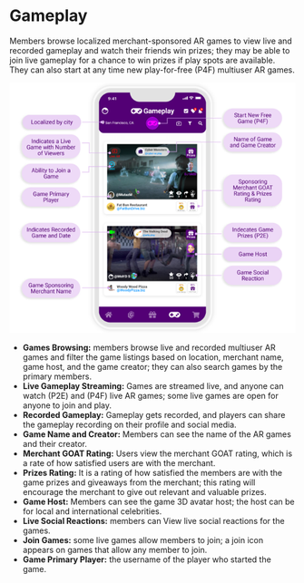 # Gameplay

Members browse localized merchant-sponsored AR games to view live and recorded gameplay and watch their friends win prizes; they may be able to join live gameplay for a chance to win prizes if play spots are available. They can also start at any time new play-for-free (P4F) multiuser AR games.

![](<../../.gitbook/assets/image (28).png>)

* **Games Browsing:** members browse live and recorded multiuser AR games and filter the game listings based on location, merchant name, game host, and the game creator; they can also search games by the primary members.
* **Live Gameplay Streaming:** Games are streamed live, and anyone can watch (P2E) and (P4F) live AR games; some live games are open for anyone to join and play.
* **Recorded Gameplay:** Gameplay gets recorded, and players can share the gameplay recording on their profile and social media.
* **Game Name and Creator:** Members can see the name of the AR games and their creator.
* **Merchant GOAT Rating:** Users view the merchant GOAT rating, which is a rate of how satisfied users are with the merchant.
* **Prizes Rating:** It is a rating of how satisfied the members are with the game prizes and giveaways from the merchant; this rating will encourage the merchant to give out relevant and valuable prizes.
* **Game Host:** Members can see the game 3D avatar host; the host can be for local and international celebrities.
* **Live Social Reactions:** members can View live social reactions for the games.
* **Join Games:** some live games allow members to join; a join icon appears on games that allow any member to join.
* **Game Primary Player:** the username of the player who started the game.
